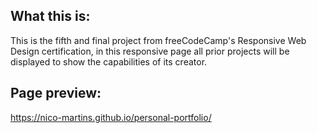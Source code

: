 What this is:
-------------

This is the fifth and final project from freeCodeCamp's Responsive Web Design certification, 
in this responsive page all prior projects will be displayed to show the capabilities of its creator.

Page preview:
-------------
https://nico-martins.github.io/personal-portfolio/

